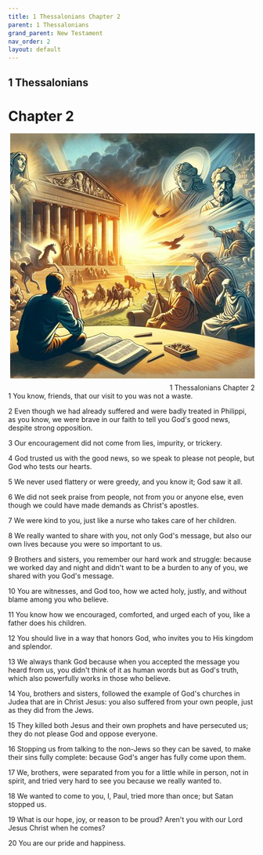 ```yaml
---
title: 1 Thessalonians Chapter 2
parent: 1 Thessalonians
grand_parent: New Testament
nav_order: 2
layout: default
---
```


## 1 Thessalonians

# Chapter 2

<div style="clear: both; text-align: right;">
    <img src="/assets/Image/1 Thessalonians/500/2.jpg" alt="1 Thessalonians Chapter 2" class="chapter-image" style="max-width: 100%; height: auto; float: right; margin: 0 0 10px 10px; padding-left: 10%;">
    <figcaption style="font-size: 14px;">1 Thessalonians Chapter 2</figcaption>
</div>
1 You know, friends, that our visit to you was not a waste.

2 Even though we had already suffered and were badly treated in Philippi, as you know, we were brave in our faith to tell you God's good news, despite strong opposition.

3 Our encouragement did not come from lies, impurity, or trickery.

4 God trusted us with the good news, so we speak to please not people, but God who tests our hearts.

5 We never used flattery or were greedy, and you know it; God saw it all.

6 We did not seek praise from people, not from you or anyone else, even though we could have made demands as Christ's apostles.

7 We were kind to you, just like a nurse who takes care of her children.

8 We really wanted to share with you, not only God's message, but also our own lives because you were so important to us.

9 Brothers and sisters, you remember our hard work and struggle: because we worked day and night and didn't want to be a burden to any of you, we shared with you God's message.

10 You are witnesses, and God too, how we acted holy, justly, and without blame among you who believe.

11 You know how we encouraged, comforted, and urged each of you, like a father does his children.

12 You should live in a way that honors God, who invites you to His kingdom and splendor.

13 We always thank God because when you accepted the message you heard from us, you didn't think of it as human words but as God's truth, which also powerfully works in those who believe.

14 You, brothers and sisters, followed the example of God's churches in Judea that are in Christ Jesus: you also suffered from your own people, just as they did from the Jews.

15 They killed both Jesus and their own prophets and have persecuted us; they do not please God and oppose everyone.

16 Stopping us from talking to the non-Jews so they can be saved, to make their sins fully complete: because God's anger has fully come upon them.

17 We, brothers, were separated from you for a little while in person, not in spirit, and tried very hard to see you because we really wanted to.

18 We wanted to come to you, I, Paul, tried more than once; but Satan stopped us.

19 What is our hope, joy, or reason to be proud? Aren't you with our Lord Jesus Christ when he comes?

20 You are our pride and happiness.


